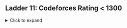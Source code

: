 ## Ladder 11: Codeforces Rating < 1300

<details>
<summary>Click to expand</summary>

| ID | Problem Name                                                                                                                                 | Online Judge | Difficulty Level |
|----|----------------------------------------------------------------------------------------------------------------------------------------------|--------------|------------------|
| 1  | [Young Physicist](https://github.com/MuhammedEdrees/aj02_ladder/blob/c646b0cef4c9994d47db735151ba71d357b94948/src/YoungPhysicist.kt)         | Codeforces   | 1                |
| 2  | [Beautiful Matrix](https://github.com/MuhammedEdrees/A2OJ-Ladder/blob/90c93feecae67e9ed1aa88f1ab7d599bf70c6e3d/src/BeatifulMatrix.kt)        | Codeforces   | 1                |
| 3  | [Queue at the School](https://github.com/MuhammedEdrees/A2OJ-Ladder/blob/0131e43c22a9b02f4211a066ca351fdea1e42a65/src/QueueAtTheSchool.kt)   | Codeforces   | 1                |
| 4  | [Borze](https://github.com/MuhammedEdrees/A2OJ-Ladder/blob/8fdbb0da5179ed154d531609c129eb6bad1c9642/src/Borze.kt)                            | Codeforces   | 1                |
| 5  | [Beautiful Year](https://github.com/MuhammedEdrees/A2OJ-Ladder/blob/8fdbb0da5179ed154d531609c129eb6bad1c9642/src/BeatifulYear.kt)            | Codeforces   | 1                |
| 6  | [Lights Out](https://github.com/MuhammedEdrees/A2OJ-Ladder/blob/8fdbb0da5179ed154d531609c129eb6bad1c9642/src/LightsOut.kt)                   | Codeforces   | 1                |
| 7  | [Word](https://github.com/MuhammedEdrees/A2OJ-Ladder/blob/8fdbb0da5179ed154d531609c129eb6bad1c9642/src/Word.kt)                              | Codeforces   | 1                |
| 8  | [Word Capitalization](https://github.com/MuhammedEdrees/A2OJ-Ladder/blob/46b6900f432e42831c7e9495ea57b5b47074e117/src/WordCapitalization.kt) | Codeforces   | 1                |
| 9  | [Lucky Number](https://github.com/MuhammedEdrees/A2OJ-Ladder/blob/46b6900f432e42831c7e9495ea57b5b47074e117/src/WordCapitalization.kt)        | Codeforces   | 1                |
| 10 | [Stones on The Table](https://github.com/MuhammedEdrees/A2OJ-Ladder/blob/46b6900f432e42831c7e9495ea57b5b47074e117/src/StonesOnTheTable.kt)   | Codeforces   | 1                |
| 25 | [Soft Drinking](https://github.com/MuhammedEdrees/A2OJ-Ladder/blob/4244c67e1cf8d6135d44dffd6ce1b41cc3826e49/src/SoftDrinking.kt)             | Codeforces   | 1                |
| 26 | [HQ9+](https://github.com/MuhammedEdrees/A2OJ-Ladder/blob/4244c67e1cf8d6135d44dffd6ce1b41cc3826e49/src/HQ9+.kt)                              | Codeforces   | 1                |
| 27 | [Petya and Strings](https://github.com/MuhammedEdrees/A2OJ-Ladder/blob/4244c67e1cf8d6135d44dffd6ce1b41cc3826e49/src/PetyaAndStrings.kt)      | Codeforces   | 1                |
| 28 | [Team](https://github.com/MuhammedEdrees/A2OJ-Ladder/blob/4244c67e1cf8d6135d44dffd6ce1b41cc3826e49/src/Team.kt)                              | Codeforces   | 1                |
| 29 | [Bit++](https://github.com/MuhammedEdrees/A2OJ-Ladder/blob/4244c67e1cf8d6135d44dffd6ce1b41cc3826e49/src/Bit++.kt)                            | Codeforces   | 1                |
| 31 | [Dima and Friends](https://github.com/MuhammedEdrees/A2OJ-Ladder/blob/eb414ae9b0bdca2240e660db7b21bdceb1d8cce4/src/DimaAndFriends.kt)        | Codeforces   | 1                |
| 32 | [Jzzhu and Children](https://github.com/MuhammedEdrees/A2OJ-Ladder/blob/eb414ae9b0bdca2240e660db7b21bdceb1d8cce4/src/JzzhuAndChildren.kt)    | Codeforces   | 1                |

</details>
